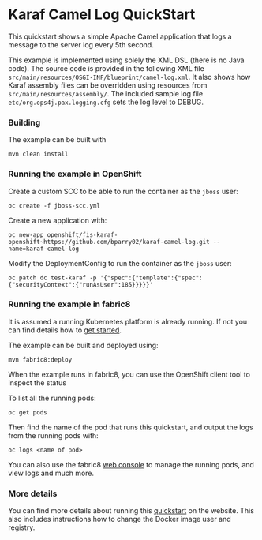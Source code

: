 # Karaf Camel Log QuickStart

This quickstart shows a simple Apache Camel application that logs a message to the server log every 5th second.

This example is implemented using solely the XML DSL (there is no Java code). The source code is provided in the following XML file `src/main/resources/OSGI-INF/blueprint/camel-log.xml`.
It also shows how Karaf assembly files can be overridden using resources from `src/main/resources/assembly/`. The included sample log file `etc/org.ops4j.pax.logging.cfg` sets the log level to DEBUG.


### Building

The example can be built with

    mvn clean install


### Running the example in OpenShift

Create a custom SCC to be able to run the container as the `jboss` user:

    oc create -f jboss-scc.yml

Create a new application with:

    oc new-app openshift/fis-karaf-openshift~https://github.com/bparry02/karaf-camel-log.git --name=karaf-camel-log

Modify the DeploymentConfig to run the container as the `jboss` user:

    oc patch dc test-karaf -p '{"spec":{"template":{"spec":{"securityContext":{"runAsUser":185}}}}}'


### Running the example in fabric8

It is assumed a running Kubernetes platform is already running. If not you can find details how to [get started](http://fabric8.io/guide/getStarted/index.html).

The example can be built and deployed using:

    mvn fabric8:deploy

When the example runs in fabric8, you can use the OpenShift client tool to inspect the status

To list all the running pods:

    oc get pods

Then find the name of the pod that runs this quickstart, and output the logs from the running pods with:

    oc logs <name of pod>

You can also use the fabric8 [web console](http://fabric8.io/guide/console.html) to manage the
running pods, and view logs and much more.


### More details

You can find more details about running this [quickstart](http://fabric8.io/guide/quickstarts/running.html) on the website. This also includes instructions how to change the Docker image user and registry.

